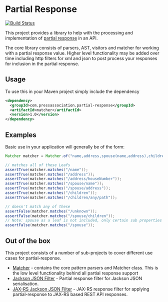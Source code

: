 Partial Response
================

[![Build Status](https://travis-ci.org/PressAssociation/partial-response.svg)](https://travis-ci.org/PressAssociation/partial-response)

This project provides a library to help with the processing and implementation of
[partial response](http://googlecode.blogspot.co.uk/2010/03/making-apis-faster-introducing-partial.html) in an API.

The core library consists of parsers, AST, visitors and matcher for working with a partial response value. Higher level
functionality may be added over time including http filters for xml and json to post process your responses for
inclusion in the partial response.

Usage
-----

To use this in your Maven project simply include the dependency

```xml
<dependency>
  <groupId>com.pressassociation.partial-response</groupId>
  <artifactId>matcher</artifactId>
  <version>1.0</version>
</dependency>
```

Examples
--------

Basic use in your application will generally be of the form:

```java
Matcher matcher = Matcher.of("name,address,spouse(name,address),children/*");

// matches all of these Leafs
assertTrue(matcher.matches("/name"));
assertTrue(matcher.matches("/address"));
assertTrue(matcher.matches("/address/houseNumber"));
assertTrue(matcher.matches("/spouse/name"));
assertTrue(matcher.matches("/spouse/address"));
assertTrue(matcher.matches("/children"));
assertTrue(matcher.matches("/children/any/path"));

// doesn't match any of these
assertFalse(matcher.matches("/unknown"));
assertFalse(matcher.matches("/spouse/children"));
// Note: spouse as a leaf is not included, only certain sub properties are
assertFalse(matcher.matches("/spouse"));
```

Out of the box
--------------

This project consists of a number of sub-projects to cover different use cases for partial-response.

 * [Matcher](matcher) - contains the core pattern parsers and Matcher class. This is the low level functionality behind
   all partial response support
 * [Jackson JSON Filter](filter-json-jackson) - Partial response filter for Jackson JSON serialisation.
 * [JAX-RS Jackson JSON Filter](filter-json-jackson-jaxrs) - JAX-RS response filter for applying partial-response to
   JAX-RS based REST API responses.
